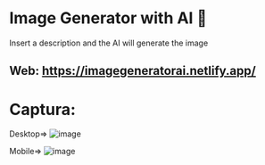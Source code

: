 
# Image Generator with AI :art:

Insert a description and the AI will generate the image

## Web: https://imagegeneratorai.netlify.app/

# Captura:

Desktop=>
![image](https://user-images.githubusercontent.com/75167956/206909153-3246db69-6628-47a0-94e9-2b65b5a00ab7.png)

Mobile=>
![image](https://user-images.githubusercontent.com/75167956/206909181-96c2b439-0f74-47a5-9d20-952cf9307ef8.png)


